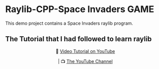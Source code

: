 # Raylib-CPP-Space Invaders GAME
This demo project contains a Space Invaders raylib program.
## The Tutorial that I had followed to learn raylib

<p align="center">
🎥 <a href="https://www.youtube.com/watch?v=PaAcVk5jUd8">Video Tutorial on YouTube</a>
</p>

<p align="center">
| 📺 <a href="https://www.youtube.com/channel/UC3ivOTE5EgpmF2DHLBmWIWg">The YouTube Channel</a>
</p>
